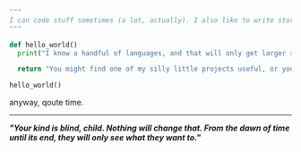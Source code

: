 ```python
"""
I can code stuff sometimes (a lot, actually). I also like to write stories because that's pretty fun, too.
"""

def hello_world()
  print("I know a handful of languages, and that will only get larger >:D")

  return "You might find one of my silly little projects useful, or you might not. Who's to say but you?"

hello_world()
```


anyway, qoute time.

---

***"Your kind is blind, child. Nothing will change that. From the dawn of time until its end, they will only see what they want to."***
<!---
ZeroPointNothing/ZeroPointNothing is a ✨ special ✨ repository because its `README.md` (this file) appears on your GitHub profile.
You can click the Preview link to take a look at your changes.
--->
